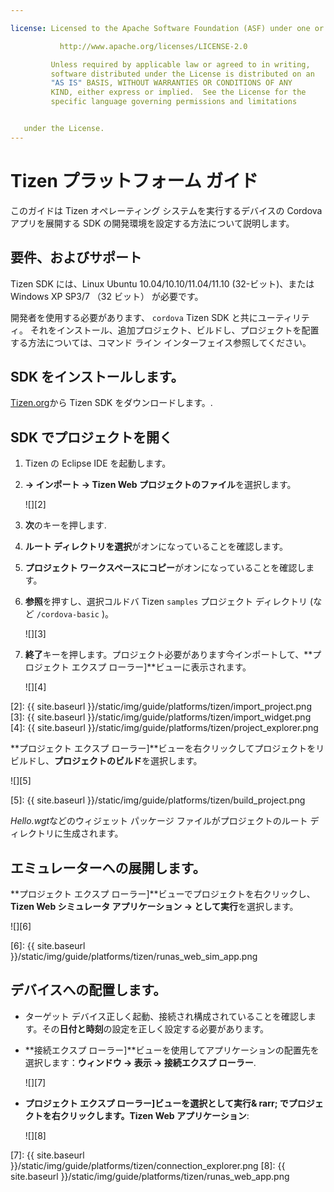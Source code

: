 ```yaml
---

license: Licensed to the Apache Software Foundation (ASF) under one or more contributor license agreements. See the NOTICE file distributed with this work for additional information regarding copyright ownership. The ASF licenses this file to you under the Apache License, Version 2.0 (the "License"); you may not use this file except in compliance with the License. You may obtain a copy of the License at

           http://www.apache.org/licenses/LICENSE-2.0

         Unless required by applicable law or agreed to in writing,
         software distributed under the License is distributed on an
         "AS IS" BASIS, WITHOUT WARRANTIES OR CONDITIONS OF ANY
         KIND, either express or implied.  See the License for the
         specific language governing permissions and limitations


   under the License.
---
```


# Tizen プラットフォーム ガイド

このガイドは Tizen オペレーティング システムを実行するデバイスの Cordova アプリを展開する SDK の開発環境を設定する方法について説明します。

## 要件、およびサポート

Tizen SDK には、Linux Ubuntu 10.04/10.10/11.04/11.10 (32-ビット)、または Windows XP SP3/7 （32 ビット） が必要です。

開発者を使用する必要があります、 `cordova` Tizen SDK と共にユーティリティ。 それをインストール、追加プロジェクト、ビルドし、プロジェクトを配置する方法については、コマンド ライン インターフェイス参照してください。

## SDK をインストールします。

[Tizen.org][1]から Tizen SDK をダウンロードします。.

 [1]: https://developer.tizen.org/sdk

<!--

- (optional) Install Tizen Cordova template projects: copy the
  `/templates` directory content into the Tizen Eclipse IDE web
  templates directory (e.g:
  `/home/my_username/tizen-sdk/IDE/Templates/web`).

- __Method #2: Use Tizen Eclipse IDE Cordova Tizen project templates__
    - Launch Tizen Eclipse IDE
    - Select  __File &rarr; New &rarr; Tizen Web Project__
    - Select __User Template__ and __User defined__ items
    - Select one of the Tizen Cordova template (e.g: __CordovaBasicTemplate__)
    - Fill the __Project name__ and its target __Location__

    ![](img/guide/platforms/tizen/project_template.png)

    - Click __Finish__

    ![](img/guide/platforms/tizen/project_explorer.png)

    - Your project should now appear in the __Project Explorer__ view

-->

## SDK でプロジェクトを開く

1.  Tizen の Eclipse IDE を起動します。

2.  **→ インポート → Tizen Web プロジェクトのファイル**を選択します。

    ![][2]

3.  **次**のキーを押します.

4.  **ルート ディレクトリを選択**がオンになっていることを確認します。

5.  **プロジェクト ワークスペースにコピー**がオンになっていることを確認します。

6.  **参照**を押すし、選択コルドバ Tizen `samples` プロジェクト ディレクトリ (など `/cordova-basic` )。

    ![][3]

7.  **終了**キーを押します。プロジェクト必要があります今インポートして、**プロジェクト エクスプ ローラー]**ビューに表示されます。

    ![][4]

 [2]: {{ site.baseurl }}/static/img/guide/platforms/tizen/import_project.png
 [3]: {{ site.baseurl }}/static/img/guide/platforms/tizen/import_widget.png
 [4]: {{ site.baseurl }}/static/img/guide/platforms/tizen/project_explorer.png

**プロジェクト エクスプ ローラー]**ビューを右クリックしてプロジェクトをリビルドし、**プロジェクトのビルド**を選択します。

![][5]

 [5]: {{ site.baseurl }}/static/img/guide/platforms/tizen/build_project.png

*Hello.wgt*などのウィジェット パッケージ ファイルがプロジェクトのルート ディレクトリに生成されます。

## エミュレーターへの展開します。

**プロジェクト エクスプ ローラー]**ビューでプロジェクトを右クリックし、 **Tizen Web シミュレータ アプリケーション → として実行**を選択します。

![][6]

 [6]: {{ site.baseurl }}/static/img/guide/platforms/tizen/runas_web_sim_app.png

## デバイスへの配置します。

*   ターゲット デバイス正しく起動、接続され構成されていることを確認します。その**日付と時刻**の設定を正しく設定する必要があります。

*   **接続エクスプ ローラー]**ビューを使用してアプリケーションの配置先を選択します：**ウィンドウ → 表示 → 接続エクスプ ローラー**.

    ![][7]

*   **プロジェクト エクスプ ローラー]**ビューを選択として実行**& rarr; でプロジェクトを右クリックします。Tizen Web アプリケーション**:

    ![][8]

 [7]: {{ site.baseurl }}/static/img/guide/platforms/tizen/connection_explorer.png
 [8]: {{ site.baseurl }}/static/img/guide/platforms/tizen/runas_web_app.png
